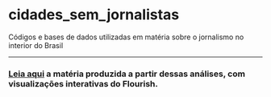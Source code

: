 # cidades_sem_jornalistas
Códigos e bases de dados utilizadas em matéria sobre o jornalismo no interior do Brasil

---

### [Leia aqui](https://diogoml2003.wixsite.com/portfolio/post/fora-da-pauta-em-76-das-cidades-brasileiras-não-existem-jornalistas-registrados-oficialmente) a matéria produzida a partir dessas análises, com visualizações interativas do Flourish.
